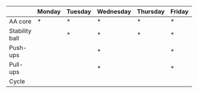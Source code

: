 | | Monday | Tuesday | Wednesday | Thursday | Friday | Saturday | Sunday |
| ---- | ---- | ---- | ---- | ---- | ---- | ---- | ---- | 
| AA core |  * | * | * |  * |  * | | |
| Stability ball |  |  * |  * |  * |  * | | |
| Push-ups |  | |  * | | *  | | |
| Pull-ups | | | *  | | *  | | |
| Cycle | | | | | | | |